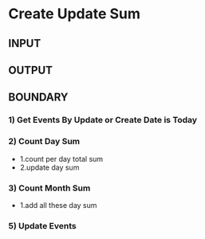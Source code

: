 # Create Update Sum

## INPUT
## OUTPUT
## BOUNDARY
### 1) Get Events By Update or Create Date is Today
### 2) Count Day Sum
- 1.count per day total sum
- 2.update day sum
### 3) Count Month Sum
- 1.add all these day sum
### 5) Update Events
